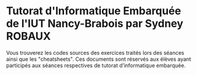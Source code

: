 # Tutorat d'Informatique Embarquée de l'IUT Nancy-Brabois par Sydney ROBAUX
Vous trouverez les codes sources des exercices traités lors des séances ainsi que les "cheatsheets".
Ces documents sont réservés aux élèves ayant participés aux séances respectives de tutorat d’informatique embarquée.
